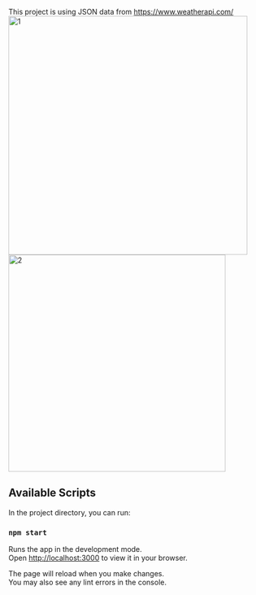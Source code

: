 This project is using JSON data from https://www.weatherapi.com/
<img width="470" alt="1" src="https://user-images.githubusercontent.com/97021890/178158934-839a26de-07f5-4e5a-a5bf-18b230ef349f.png">
<img width="427" alt="2" src="https://user-images.githubusercontent.com/97021890/178158940-75a1df98-4769-4eb0-8e72-66a6a9867e3f.png">


## Available Scripts

In the project directory, you can run:

### `npm start`

Runs the app in the development mode.\
Open [http://localhost:3000](http://localhost:3000) to view it in your browser.

The page will reload when you make changes.\
You may also see any lint errors in the console.
